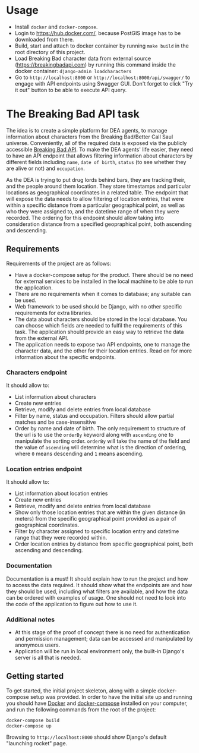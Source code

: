# Usage

* Install `docker` and `docker-compose`.
* Login to https://hub.docker.com/, because PostGIS image has to be downloaded from there.
* Build, start and attach to docker container by running `make build` in the root directory of this project.
* Load Breaking Bad character data from external source (https://breakingbadapi.com) by running this command inside the docker container: `django-admin loadcharacters`
* Go to `http://localhost:8000` or `http://localhost:8000/api/swagger/` to engage with API endpoints using Swagger GUI. Don't forget to click "Try it out" button to be able to execute API query.


# The Breaking Bad API task

The idea is to create a simple platform for DEA agents, to manage information about characters from the Breaking Bad/Better Call Saul universe. Conveniently, all of the required data is exposed via the publicly accessible [Breaking Bad API](https://breakingbadapi.com). To make the DEA agents' life easier, they need to have an API endpoint that allows filtering information about characters by different fields including `name`, `date of birth`, `status` (to see whether they are alive or not) and `occupation`.

As the DEA is trying to put drug lords behind bars, they are tracking their, and the people around them location. They store timestamps and particular locations as geographical coordinates in a related table. The endpoint that will expose the data needs to allow filtering of location entries, that were within a specific distance from a particular geographical point, as well as who they were assigned to, and the datetime range of when they were recorded. The ordering for this endpoint should allow taking into consideration distance from a specified geopraphical point, both ascending and descending.

## Requirements

Requirements of the project are as follows:

* Have a docker-compose setup for the product. There should be no need for external services to be installed in the local machine to be able to run the application.
* There are no requirements when it comes to database; any suitable can be used.
* Web framework to be used should be Django, with no other specific requirements for extra libraries.
* The data about characters should be stored in the local database. You can choose which fields are needed to fulfil the requirements of this task. The application should provide an easy way to retrieve the data from the external API.
* The application needs to expose two API endpoints, one to manage the character data, and the other for their location entries. Read on for more information about the specific endpoints.

### Characters endpoint

It should allow to:
* List information about characters
* Create new entries
* Retrieve, modify and delete entries from local database
* Filter by name, status and occupation. Filters should allow partial matches and be case-insensitive
* Order by name and date of birth. The only requirement to structure of the url is to use the `orderBy` keyword along with `ascending` one to manipulate the sorting order. `orderBy` will take the name of the field and the value of `ascending` will determine what is the direction of ordering, where `0` means descending and `1` means ascending.

### Location entries endpoint

It should allow to:
* List information about location entries
* Create new entries
* Retrieve, modify and delete entries from local database
* Show only those location entries that are within the given distance (in meters) from the specific geographical point provided as a pair of geographical coordinates.
* Filter by character assigned to specific location entry and datetime range that they were recorded within.
* Order location entries by distance from specific geographical point, both ascending and descending.

### Documentation

Documentation is a must! It should explain how to run the project and how to access the data required. It should show what the endpoints are and how they should be used, including what filters are available, and how the data can be ordered with examples of usage. One should not need to look into the code of the application to figure out how to use it.

### Additional notes

* At this stage of the proof of concept there is no need for authentication and permission management; data can be accessed and manipulated by anonymous users.
* Application will be run in local environment only, the built-in Django's server is all that is needed.

## Getting started

To get started, the initial project skeleton, along with a simple docker-compose setup was provided. In order to have the initial site up and running you should have [Docker](https://www.docker.com/) and [docker-compose](https://docs.docker.com/compose/install/) installed on your computer, and run the following commands from the root of the project:

```bash
docker-compose build
docker-compose up
```

Browsing to `http://localhost:8000` should show Django's default "launching rocket" page.
